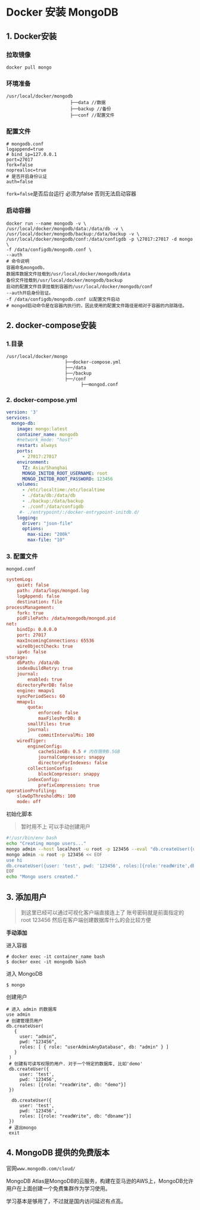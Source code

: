 # Docker 安装 MongoDB

## 1. Docker安装

### 拉取镜像

```shell
docker pull mongo
```

### 环境准备

```shell
/usr/local/docker/mongodb
						├──data //数据
						├──backup //备份
						├──conf //配置文件
```

### 配置文件

```shell
# mongodb.conf
logappend=true
# bind_ip=127.0.0.1
port=27017 
fork=false
noprealloc=true
# 是否开启身份认证
auth=false
```

`fork=false`是否后台运行 必须为false 否则无法启动容器

### 启动容器

```shell
docker run --name mongodb -v \
/usr/local/docker/mongodb/data:/data/db -v \
/usr/local/docker/mongodb/backup:/data/backup -v \
/usr/local/docker/mongodb/conf:/data/configdb -p \27017:27017 -d mongo \
-f /data/configdb/mongodb.conf \
--auth
# 命令说明
容器命名mongodb，
数据库数据文件挂载到/usr/local/docker/mongodb/data
备份文件挂载到/usr/local/docker/mongodb/backup
启动的配置文件目录挂载到容器的/usr/local/docker/mongodb/conf
--auth开启身份验证。
-f /data/configdb/mongodb.conf 以配置文件启动 
# mongod启动命令是在容器内执行的，因此使用的配置文件路径是相对于容器的内部路径。
```

## 2. docker-compose安装

### 1.目录

```sh
/usr/local/docker/mongo
                      ├──docker-compose.yml
                      ├──/data
                      ├──/backup
                      ├──/conf
                      		├──mongod.conf
```

### 2. docker-compose.yml

```yml
version: '3'
services:
  mongo-db:
    image: mongo:latest
    container_name: mongodb
    #network_mode: "host"
    restart: always
    ports:
      - 27017:27017
    environment:
      TZ: Asia/Shanghai
      MONGO_INITDB_ROOT_USERNAME: root
      MONGO_INITDB_ROOT_PASSWORD: 123456
    volumes:
      - /etc/localtime:/etc/localtime
      - ./data/db:/data/db
      - ./backup:/data/backup
      - ./conf:/data/configdb
     #- ./entrypoint/:/docker-entrypoint-initdb.d/
    logging:
      driver: "json-file"
      options:
        max-size: "200k"
        max-file: "10"
```

### 3. 配置文件

`mongod.conf`

```conf
systemLog:
    quiet: false
    path: /data/logs/mongod.log
    logAppend: false
    destination: file
processManagement:
    fork: true
    pidFilePath: /data/mongodb/mongod.pid
net:
    bindIp: 0.0.0.0
    port: 27017
    maxIncomingConnections: 65536
    wireObjectCheck: true
    ipv6: false   
storage:
    dbPath: /data/db
    indexBuildRetry: true
    journal:
        enabled: true
    directoryPerDB: false
    engine: mmapv1
    syncPeriodSecs: 60
    mmapv1:
        quota:
            enforced: false
            maxFilesPerDB: 8
        smallFiles: true   
        journal:
            commitIntervalMs: 100
    wiredTiger:
        engineConfig:
            cacheSizeGB: 0.5 # 内存限制0.5GB
            journalCompressor: snappy
            directoryForIndexes: false   
        collectionConfig:
            blockCompressor: snappy
        indexConfig:
            prefixCompression: true
operationProfiling:
    slowOpThresholdMs: 100
    mode: off
```

初始化脚本

> 暂时用不上 可以手动创建用户

```bash
#!/usr/bin/env bash
echo "Creating mongo users..."
mongo admin --host localhost -u root -p 123456 --eval "db.createUser({user: 'admin', pwd: '123456', roles: [{role: 'userAdminAnyDatabase', db: 'admin'}]});"
mongo admin -u root -p 123456 << EOF
use hi
db.createUser({user: 'test', pwd: '123456', roles:[{role:'readWrite',db:'test'}]})
EOF
echo "Mongo users created."
```



## 3. 添加用户

> 到这里已经可以通过可视化客户端直接连上了
> 账号密码就是前面指定的root 123456
> 然后在客户端创建数据库什么的会比较方便

**手动添加**

进入容器

```shell
# docker exec -it container_name bash
$ docker exec -it mongodb bash
```

进入 MongoDB

```shell
$ mongo
```

 创建用户

```shell
# 进入 admin 的数据库
use admin
# 创建管理员用户
db.createUser(
   {
     user: "admin",
     pwd: "123456",
     roles: [ { role: "userAdminAnyDatabase", db: "admin" } ]
   }
 )
 # 创建有可读写权限的用户. 对于一个特定的数据库, 比如'demo'
 db.createUser({
     user: 'test',
     pwd: '123456',
     roles: [{role: "readWrite", db: "demo"}]
 })
 
  db.createUser({
     user: 'test',
     pwd: '123456',
     roles: [{role: "readWrite", db: "dbname"}]
 })
 # 退出mongo
 exit
```



## 4. MongoDB 提供的免费版本

官网`www.mongodb.com/cloud/`

MongoDB Atlas是MongoDB的云服务，构建在亚马逊的AWS上，MongoDB允许用户在上面创建一个免费集群作为学习使用。

学习基本是够用了，不过就是国内访问延迟有点高。